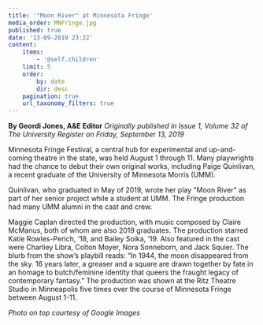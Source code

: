 ```yaml
---
title: '"Moon River" at Minnesota Fringe'
media_order: MNFringe.jpg
published: true
date: '13-09-2019 23:22'
content:
    items:
        - '@self.children'
    limit: 5
    order:
        by: date
        dir: desc
    pagination: true
    url_taxonomy_filters: true
---
```


**By Geordi Jones, A&E Editor** _Originally published in Issue 1, Volume 32 of The University Register on Friday, September 13, 2019_

Minnesota Fringe Festival, a central hub for experimental and up-and-coming theatre in the state, was held August 1 through 11. Many playwrights had the chance to debut their own original works, including Paige Quinlivan, a recent graduate of the University of Minnesota Morris (UMM).

Quinlivan, who graduated in May of 2019, wrote her play "Moon River" as part of her senior project while a student at UMM. The Fringe production had many UMM alumni in the cast and crew.

Maggie Caplan directed the production, with music composed by Claire McManus, both of whom are also 2019 graduates. The production starred Katie Rowles-Perich, ‘18, and Bailey Soika, ‘19. Also featured in the cast were Charliey Libra, Colton Moyer, Nora Sonneborn, and Jack Squier. The blurb from the show’s playbill reads: “In 1944, the moon disappeared from the sky. 16 years later, a greaser and a square are drawn together by fate in an homage to butch/feminine identity that queers the fraught legacy of contemporary fantasy.” The production was shown at the Ritz Theatre Studio in Minneapolis five times over the course of Minnesota Fringe between August 1-11.

_Photo on top courtesy of Google Images_